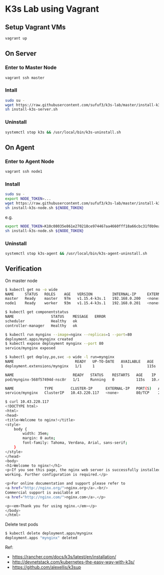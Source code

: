 # K3s Lab using Vagrant

## Setup Vagrant VMs

```sh
vagrant up
```

## On Server

### Enter to Master Node

```sh
vagrant ssh master
```

### Intall

```sh
sudo su -
wget https://raw.githubusercontent.com/sufuf3/k3s-lab/master/install-k3s-server.sh
sh install-k3s-server.sh
```
### Uninstall

```sh
systemctl stop k3s && /usr/local/bin/k3s-uninstall.sh
```

## On Agent

### Enter to Agent Node

```sh
vagrant ssh node1
```
### Install

```sh
sudo su -
export NODE_TOKEN=...
wget https://raw.githubusercontent.com/sufuf3/k3s-lab/master/install-k3s-node.sh
sh install-k3s-node.sh ${NODE_TOKEN}
```
e.g.
```sh
export NODE_TOKEN=K10c08035e861e270218ce974467aa4660fff18a66cbc31f0b9eab738b3cc068307::node:a73d1c5cb46e73cfdb0e7d7dcb2f9f15
sh install-k3s-node.sh ${NODE_TOKEN}
```

### Uninstall

```sh
systemctl stop k3s-agent && /usr/local/bin/k3s-agent-uninstall.sh
```

## Verification

On master node

```sh
$ kubectl get no -o wide
NAME     STATUS   ROLES    AGE   VERSION         INTERNAL-IP     EXTERNAL-IP   OS-IMAGE             KERNEL-VERSION      CONTAINER-RUNTIME
master   Ready    master   97m   v1.15.4-k3s.1   192.168.0.200   <none>        Ubuntu 18.04.3 LTS   4.15.0-64-generic   containerd://1.2.8-k3s.1
node1    Ready    worker   93m   v1.15.4-k3s.1   192.168.0.201   <none>        Ubuntu 18.04.3 LTS   4.15.0-64-generic   containerd://1.2.8-k3s.1

$ kubectl get componentstatus
NAME                 STATUS    MESSAGE   ERROR
scheduler            Healthy   ok
controller-manager   Healthy   ok

$ kubectl run mynginx --image=nginx --replicas=1 --port=80
deployment.apps/mynginx created
$ kubectl expose deployment mynginx --port 80
service/mynginx exposed

$ kubectl get deploy,po,svc -o wide -l run=mynginx
NAME                            READY   UP-TO-DATE   AVAILABLE   AGE    CONTAINERS   IMAGES   SELECTOR
deployment.extensions/mynginx   1/1     1            1           115s   mynginx      nginx    run=mynginx

NAME                           READY   STATUS    RESTARTS   AGE    IP          NODE    NOMINATED NODE   READINESS GATES
pod/mynginx-568f57494d-nsc8r   1/1     Running   0          115s   10.42.1.2   node1   <none>           <none>

NAME              TYPE        CLUSTER-IP      EXTERNAL-IP   PORT(S)   AGE   SELECTOR
service/mynginx   ClusterIP   10.43.220.117   <none>        80/TCP    27s   run=mynginx

$ curl 10.43.220.117
<!DOCTYPE html>
<html>
<head>
<title>Welcome to nginx!</title>
<style>
    body {
        width: 35em;
        margin: 0 auto;
        font-family: Tahoma, Verdana, Arial, sans-serif;
    }
</style>
</head>
<body>
<h1>Welcome to nginx!</h1>
<p>If you see this page, the nginx web server is successfully installed and
working. Further configuration is required.</p>

<p>For online documentation and support please refer to
<a href="http://nginx.org/">nginx.org</a>.<br/>
Commercial support is available at
<a href="http://nginx.com/">nginx.com</a>.</p>

<p><em>Thank you for using nginx.</em></p>
</body>
</html>
```

Delete test pods
```sh
$ kubectl delete deployment.apps/mynginx
deployment.apps "mynginx" deleted
```

Ref:
- https://rancher.com/docs/k3s/latest/en/installation/
- http://devnetstack.com/kubernetes-the-easy-way-with-k3s/
- https://github.com/alexellis/k3sup
